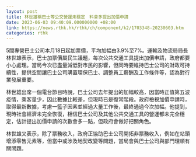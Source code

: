 ```yaml
---
layout: post
title: 林世雄稱巴士等公交營運未穩定　料會多提出加價申請
date: 2023-06-03 09:40:09.000000000 +08:00
link: https://news.rthk.hk/rthk/ch/component/k2/1703348-20230603.htm
categories: rthk
---
```


5間專營巴士公司本月18日起加票價，平均加幅由3.9%至7%。運輸及物流局局長林世雄表示，巴士加票價屬民生議題，每次公共交通工具提出加價申請，政府都要小心處理。當局今次已盡量減低對市民的影響，但同時要維持巴士公司的財政可持續性，提供空間讓巴士公司購置環保巴士、調整員工薪酬及工作條件等，認為對行業發展重要。

林世雄出席一個電台節目時說，巴士公司去年提出的加幅較高，因當時正值第五波疫情，乘客量少，因此數據比較差，但現時已是復常階段。政府檢視加價申請時，取得最新數據，考慮一籃子因素並經過大量工作後，最終通過今次加幅。他提到，現時社會經濟未完全恢復，相信巴士公司及其他公共交通工具的營運都未完全穩定，估計提出加價申請的次數會多一點，但政府會做好把關角色。

林世雄又表示，除了票務收入，政府正協助巴士公司開拓非票務收入，例如在站頭增添零售元素等，但當中或涉及地契改變等問題，當局會與巴士公司與部門理順有關問題。
